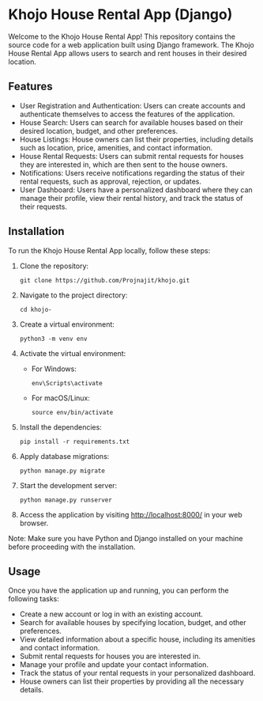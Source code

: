 # Khojo House Rental App (Django)

Welcome to the Khojo House Rental App! This repository contains the source code for a web application built using Django framework. The Khojo House Rental App allows users to search and rent houses in their desired location.

## Features

- User Registration and Authentication: Users can create accounts and authenticate themselves to access the features of the application.
- House Search: Users can search for available houses based on their desired location, budget, and other preferences.
- House Listings: House owners can list their properties, including details such as location, price, amenities, and contact information.
- House Rental Requests: Users can submit rental requests for houses they are interested in, which are then sent to the house owners.
- Notifications: Users receive notifications regarding the status of their rental requests, such as approval, rejection, or updates.
- User Dashboard: Users have a personalized dashboard where they can manage their profile, view their rental history, and track the status of their requests.

## Installation

To run the Khojo House Rental App locally, follow these steps:

1. Clone the repository:

   ```
   git clone https://github.com/Projnajit/khojo.git
   ```

2. Navigate to the project directory:

   ```
   cd khojo-
   ```

3. Create a virtual environment:

   ```
   python3 -m venv env
   ```

4. Activate the virtual environment:

   - For Windows:

     ```
     env\Scripts\activate
     ```

   - For macOS/Linux:

     ```
     source env/bin/activate
     ```

5. Install the dependencies:

   ```
   pip install -r requirements.txt
   ```

6. Apply database migrations:

   ```
   python manage.py migrate
   ```

7. Start the development server:

   ```
   python manage.py runserver
   ```

8. Access the application by visiting [http://localhost:8000/](http://localhost:8000/) in your web browser.

Note: Make sure you have Python and Django installed on your machine before proceeding with the installation.

## Usage

Once you have the application up and running, you can perform the following tasks:

- Create a new account or log in with an existing account.
- Search for available houses by specifying location, budget, and other preferences.
- View detailed information about a specific house, including its amenities and contact information.
- Submit rental requests for houses you are interested in.
- Manage your profile and update your contact information.
- Track the status of your rental requests in your personalized dashboard.
- House owners can list their properties by providing all the necessary details.
